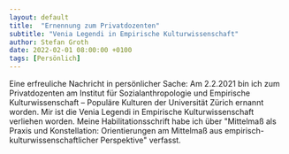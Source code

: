 ```yaml
---
layout: default
title:  "Ernennung zum Privatdozenten"
subtitle: "Venia Legendi in Empirische Kulturwissenschaft"
author: Stefan Groth
date: 2022-02-01 08:00:00 +0100
tags: [Persönlich]
---
```

Eine erfreuliche Nachricht in persönlicher Sache: Am 2.2.2021 bin ich zum Privatdozenten am Institut für Sozialanthropologie und Empirische Kulturwissenschaft – Populäre Kulturen der Universität Zürich ernannt worden. Mir ist die Venia Legendi in Empirische Kulturwissenschaft verliehen worden. Meine Habilitationsschrift habe ich über "Mittelmaß als Praxis und Konstellation: Orientierungen am Mittelmaß aus empirisch-kulturwissenschaftlicher Perspektive" verfasst.